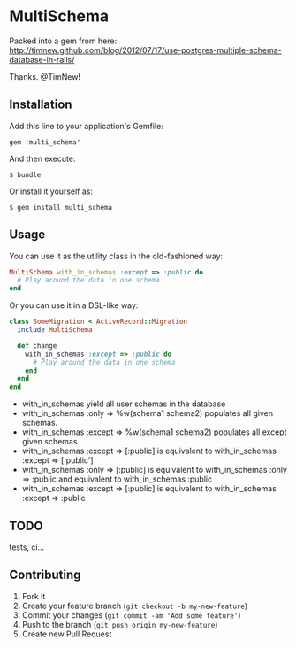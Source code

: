 # MultiSchema


Packed into a gem from here:
http://timnew.github.com/blog/2012/07/17/use-postgres-multiple-schema-database-in-rails/

Thanks. @TimNew!

## Installation

Add this line to your application's Gemfile:

    gem 'multi_schema'

And then execute:

    $ bundle

Or install it yourself as:

    $ gem install multi_schema

## Usage

You can use it as the utility class in the old-fashioned way:

```ruby
MultiSchema.with_in_schemas :except => :public do
  # Play around the data in one schema
end
```
Or you can use it in a DSL-like way:
```ruby
class SomeMigration < ActiveRecord::Migration
  include MultiSchema

  def change
    with_in_schemas :except => :public do
      # Play around the data in one schema
    end
  end
end
```

* with_in_schemas yield all user schemas in the database
* with_in_schemas :only => %w(schema1 schema2) populates all given schemas.
* with_in_schemas :except => %w(schema1 schema2) populates all except given schemas.
* with_in_schemas :except => [:public] is equivalent to with_in_schemas :except => ['public']
* with_in_schemas :only => [:public] is equivalent to with_in_schemas :only => :public and equivalent to with_in_schemas :public
* with_in_schemas :except => [:public] is equivalent to with_in_schemas :except => :public

## TODO

tests, ci...

## Contributing

1. Fork it
2. Create your feature branch (`git checkout -b my-new-feature`)
3. Commit your changes (`git commit -am 'Add some feature'`)
4. Push to the branch (`git push origin my-new-feature`)
5. Create new Pull Request
